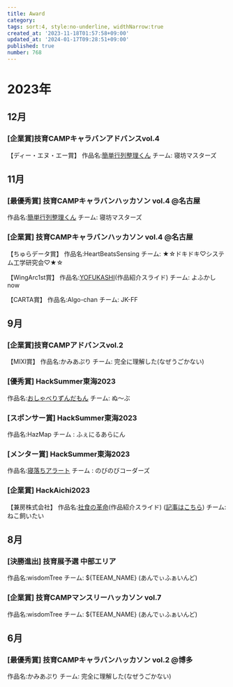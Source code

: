 ```yaml
---
title: Award
category:
tags: sort:4, style:no-underline, widthNarrow:true
created_at: '2023-11-18T01:57:58+09:00'
updated_at: '2024-01-17T09:28:51+09:00'
published: true
number: 768
---
```


# 2023年

## 12月
### [企業賞]技育CAMPキャラバンアドバンスvol.4
【ディー・エヌ・エー賞】
作品名:[簡単行列整理くん](https://kanakanho-record.vercel.app/posts/geekcamp-1118/)
チーム: 寝坊マスターズ

## 11月
### [最優秀賞] 技育CAMPキャラバンハッカソン vol.4 @名古屋
作品名:[簡単行列整理くん](https://kanakanho-record.vercel.app/posts/geekcamp-1118/)
チーム: 寝坊マスターズ

### [企業賞] 技育CAMPキャラバンハッカソン vol.4 @名古屋
【ちゅらデータ賞】
作品名:HeartBeatsSensing
チーム: ★☆ドキドキ♡システム工学研究会♡★☆

【WingArc1st賞】
作品名:[YOFUKASHI](https://www.canva.com/design/DAFyP59G5Mo/MfDJ3EdQgXpEsKvpUTBJ0w/view?utm_content=DAFyP59G5Mo&utm_campaign=designshare&utm_medium=link&utm_source=editor)(作品紹介スライド)
チーム: よふかしnow

【CARTA賞】
作品名:Algo-chan
チーム: JK-FF

## 9月

### [企業賞]技育CAMPアドバンスvol.2
【MIXI賞】
作品名:かみあぷり
チーム: 完全に理解した(なぜうごかない)

###  [優秀賞] HackSummer東海2023
作品名:[おしゃべりずんだもん](https://www.sysken.net/post/700)
チーム: ぬ〜ぶ

### [スポンサー賞] HackSummer東海2023
作品名:HazMap
チーム : ふぇにるあらにん

### [メンター賞] HackSummer東海2023
作品名:[寝落ちアラート](https://www.sysken.net/post/577)
チーム : のびのびコーダーズ

### [企業賞] HackAichi2023
【兼房株式会社】
作品名:[社食の革命](https://www.canva.com/design/DAFtptQeFYg/z35MjVgNOwS-jBP9f97IJw/view?utm_content=DAFtptQeFYg&utm_campaign=designshare&utm_medium=link&utm_source=publishsharelink)(作品紹介スライド)
([記事はこちら](https://www.sysken.net/post/585))
チーム:ねこ飼いたい

## 8月

### [決勝進出] 技育展予選 中部エリア
作品名:wisdomTree
チーム: ${TEEAM_NAME} (あんでぃふぁいんど)
### [企業賞] 技育CAMPマンスリーハッカソン vol.7
作品名:wisdomTree
チーム: ${TEEAM_NAME} (あんでぃふぁいんど)

## 6月
### [最優秀賞] 技育CAMPキャラバンハッカソン vol.2 @博多
作品名:かみあぷり
チーム: 完全に理解した(なぜうごかない)

